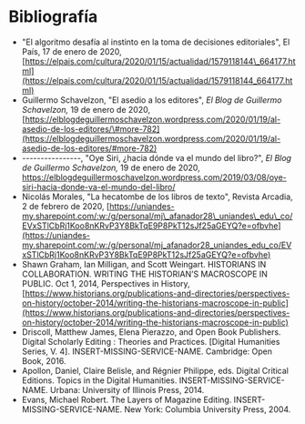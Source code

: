 # Bibliografía



* "El algoritmo desafía al instinto en la toma de decisiones editoriales", El País, 17 de enero de 2020, [https://elpais.com/cultura/2020/01/15/actualidad/1579118144\_664177.html](https://elpais.com/cultura/2020/01/15/actualidad/1579118144_664177.html) 
* Guillermo Schavelzon, "El asedio a los editores",  _El Blog de Guillermo Schavelzon,_ 19 de enero de 2020,  [https://elblogdeguillermoschavelzon.wordpress.com/2020/01/19/al-asedio-de-los-editores/\#more-782](https://elblogdeguillermoschavelzon.wordpress.com/2020/01/19/al-asedio-de-los-editores/#more-782)
* ----------------, "Oye Siri, ¿hacia dónde va el mundo del libro?", _El Blog de Guillermo Schavelzon,_ 19 de enero de 2020, [https://elbl](https://elblogdeguillermoschavelzon.wordpress.com/2019/03/08/oye-siri-hacia-donde-va-el-mundo-del-libro/)[ogdeguillermoschavelzon.wordpress.com/2019/03/08/oye-siri-hacia-donde-va-el-mundo-del-libro/](https://elblogdeguillermoschavelzon.wordpress.com/2019/03/08/oye-siri-hacia-donde-va-el-mundo-del-libro/)
* Nicolás Morales, "La hecatombe de los libros de texto", Revista Arcadia, 2 de febrero de 2020, [https://uniandes-my.sharepoint.com/:w:/g/personal/mj\_afanador28\_uniandes\_edu\_co/EVxSTlCbRj1Koo8nKRvP3Y8BkTqE9P8PkT12sJf25aGEYQ?e=ofbvhe](https://uniandes-my.sharepoint.com/:w:/g/personal/mj_afanador28_uniandes_edu_co/EVxSTlCbRj1Koo8nKRvP3Y8BkTqE9P8PkT12sJf25aGEYQ?e=ofbvhe)
* Shawn Graham, Ian Milligan, and Scott Weingart. HISTORIANS IN COLLABORATION. WRITING THE HISTORIAN’S MACROSCOPE IN PUBLIC. Oct 1, 2014, Perspectives in History, [https://www.historians.org/publications-and-directories/perspectives-on-history/october-2014/writing-the-historians-macroscope-in-public](https://www.historians.org/publications-and-directories/perspectives-on-history/october-2014/writing-the-historians-macroscope-in-public)
* Driscoll, Matthew James, Elena Pierazzo, and Open Book Publishers. Digital Scholarly Editing : Theories and Practices. \[Digital Humanities Series, V. 4\]. INSERT-MISSING-SERVICE-NAME. Cambridge: Open Book, 2016. 
* Apollon, Daniel, Claire Belisle, and Régnier Philippe, eds. Digital Critical Editions. Topics in the Digital Humanities. INSERT-MISSING-SERVICE-NAME. Urbana: University of Illinois Press, 2014. 
* Evans, Michael Robert. The Layers of Magazine Editing. INSERT-MISSING-SERVICE-NAME. New York: Columbia University Press, 2004.

